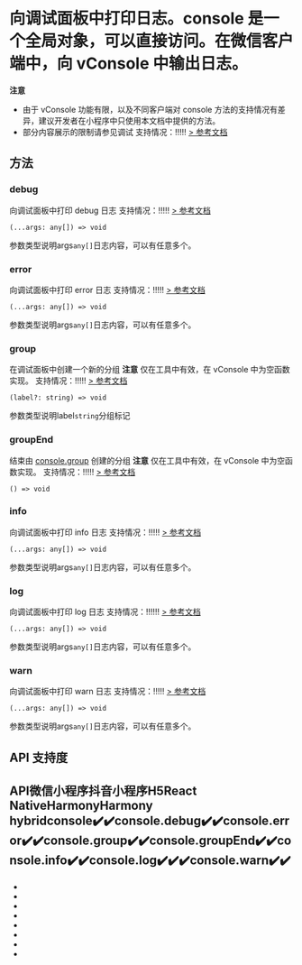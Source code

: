 # 向调试面板中打印日志。console 是一个全局对象，可以直接访问。在微信客户端中，向 vConsole 中输出日志。
**注意**

- 由于 vConsole 功能有限，以及不同客户端对 console 方法的支持情况有差异，建议开发者在小程序中只使用本文档中提供的方法。
- 部分内容展示的限制请参见调试
支持情况：!!!!!
[> 参考文档
](https://developers.weixin.qq.com/miniprogram/dev/api/base/debug/console.html)
## 方法[​](console.html#方法)
### debug[​](console.html#debug)
向调试面板中打印 debug 日志
支持情况：!!!!!
[> 参考文档
](https://developers.weixin.qq.com/miniprogram/dev/api/base/debug/console.debug.html)
```tsx
(...args: any[]) => void
```
参数类型说明args`any[]`日志内容，可以有任意多个。
### error[​](console.html#error)
向调试面板中打印 error 日志
支持情况：!!!!!
[> 参考文档
](https://developers.weixin.qq.com/miniprogram/dev/api/base/debug/console.error.html)
```tsx
(...args: any[]) => void
```
参数类型说明args`any[]`日志内容，可以有任意多个。
### group[​](console.html#group)
在调试面板中创建一个新的分组
**注意** 仅在工具中有效，在 vConsole 中为空函数实现。
支持情况：!!!!!
[> 参考文档
](https://developers.weixin.qq.com/miniprogram/dev/api/base/debug/console.group.html)
```tsx
(label?: string) => void
```
参数类型说明label`string`分组标记
### groupEnd[​](console.html#groupend)
结束由 [console.group](console.html#group) 创建的分组
**注意** 仅在工具中有效，在 vConsole 中为空函数实现。
支持情况：!!!!!
[> 参考文档
](https://developers.weixin.qq.com/miniprogram/dev/api/base/debug/console.groupEnd.html)
```tsx
() => void
```

### info[​](console.html#info)
向调试面板中打印 info 日志
支持情况：!!!!!
[> 参考文档
](https://developers.weixin.qq.com/miniprogram/dev/api/base/debug/console.info.html)
```tsx
(...args: any[]) => void
```
参数类型说明args`any[]`日志内容，可以有任意多个。
### log[​](console.html#log)
向调试面板中打印 log 日志
支持情况：!!!!!!
[> 参考文档
](https://developers.weixin.qq.com/miniprogram/dev/api/base/debug/console.log.html)
```tsx
(...args: any[]) => void
```
参数类型说明args`any[]`日志内容，可以有任意多个。
### warn[​](console.html#warn)
向调试面板中打印 warn 日志
支持情况：!!!!!
[> 参考文档
](https://developers.weixin.qq.com/miniprogram/dev/api/base/debug/console.warn.html)
```tsx
(...args: any[]) => void
```
参数类型说明args`any[]`日志内容，可以有任意多个。
## API 支持度[​](console.html#api-支持度)
API微信小程序抖音小程序H5React NativeHarmonyHarmony hybridconsole✔️✔️console.debug✔️✔️console.error✔️✔️console.group✔️✔️console.groupEnd✔️✔️console.info✔️✔️console.log✔️✔️✔️console.warn✔️✔️
- 

- 
- 
- 
- 
- 
- 
- 

-
